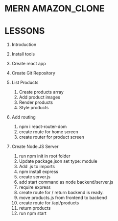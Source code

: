 # MERN AMAZON_CLONE

# LESSONS
1) Introduction
2) Install tools
3) Create react app
4) Create Git Repository
5) List Products
    1) Create products array
    2) Add product images
    3) Render products
    4) Style products
6) Add routing
    1) npm i react-router-dom
    2) create route for home screen
    3) create router for product screen

7) Create Node.JS Server
   1) run npm init in root folder
   2) Update package.json set type: module
   3) Add .js to imports
   4) npm install express
   5) create server.js
   6) add start command as node backend/server.js
   7) require express
   8) create route for / return backend is ready.
   9) move products.js from frontend to backend
   10) create route for /api/products
   11) return products
   12) run npm start
